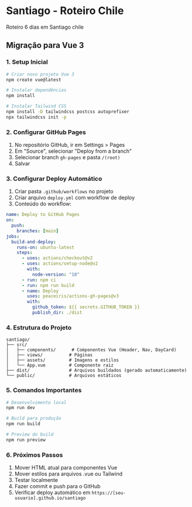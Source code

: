 # Santiago - Roteiro Chile

Roteiro 6 dias em Santiago chile

## Migração para Vue 3

### 1. Setup Inicial

```bash
# Criar novo projeto Vue 3
npm create vue@latest

# Instalar dependências
npm install

# Instalar Tailwind CSS
npm install -D tailwindcss postcss autoprefixer
npx tailwindcss init -p
```

### 2. Configurar GitHub Pages

1. No repositório GitHub, ir em Settings > Pages
2. Em "Source", selecionar "Deploy from a branch"
3. Selecionar branch `gh-pages` e pasta `/(root)`
4. Salvar

### 3. Configurar Deploy Automático

1. Criar pasta `.github/workflows` no projeto
2. Criar arquivo `deploy.yml` com workflow de deploy
3. Conteúdo do workflow:

```yaml
name: Deploy to GitHub Pages
on:
  push:
    branches: [main]
jobs:
  build-and-deploy:
    runs-on: ubuntu-latest
    steps:
      - uses: actions/checkout@v2
      - uses: actions/setup-node@v2
        with:
          node-version: "18"
      - run: npm ci
      - run: npm run build
      - name: Deploy
        uses: peaceiris/actions-gh-pages@v3
        with:
          github_token: ${{ secrets.GITHUB_TOKEN }}
          publish_dir: ./dist
```

### 4. Estrutura do Projeto

```
santiago/
├── src/
│   ├── components/      # Componentes Vue (Header, Nav, DayCard)
│   ├── views/          # Páginas
│   ├── assets/         # Imagens e estilos
│   └── App.vue         # Componente raiz
├── dist/               # Arquivos buildados (gerado automaticamente)
└── public/             # Arquivos estáticos
```

### 5. Comandos Importantes

```bash
# Desenvolvimento local
npm run dev

# Build para produção
npm run build

# Preview do build
npm run preview
```

### 6. Próximos Passos

1. Mover HTML atual para componentes Vue
2. Mover estilos para arquivos .vue ou Tailwind
3. Testar localmente
4. Fazer commit e push para o GitHub
5. Verificar deploy automático em `https://[seu-usuario].github.io/santiago`
